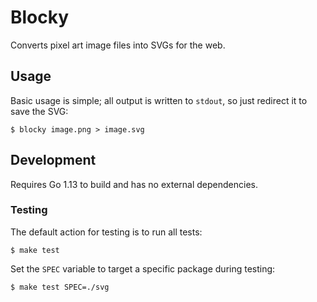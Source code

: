 # Blocky
Converts pixel art image files into SVGs for the web.

## Usage
Basic usage is simple; all output is written to `stdout`, so just redirect
it to save the SVG:
```
$ blocky image.png > image.svg
```

## Development
Requires Go 1.13 to build and has no external dependencies.

### Testing
The default action for testing is to run all tests:
```
$ make test
```
Set the `SPEC` variable to target a specific package during testing:
```
$ make test SPEC=./svg
```
